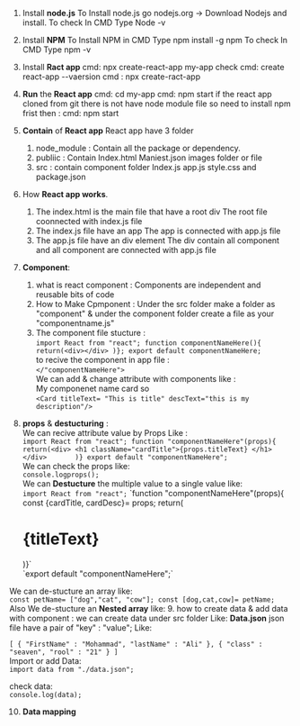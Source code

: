 1. Install **node.js**
   To Install node.js go nodejs.org -> Download Nodejs and install.
   To check In CMD Type Node -v
2. Install **NPM**
   To Install NPM in CMD Type npm install -g npm
   To check In CMD Type npm -v
3. Install **Ract app**
   cmd: npx create-react-app my-app
   check cmd: create react-app --vaersion
   cmd : npx create-ract-app <app name>
4. **Run** the **React app**
   cmd: cd my-app
   cmd: npm start
   if the react app cloned from git there is not have node module file so
   need to install npm frist then :
   cmd: npm start
5. **Contain** of **React app**
   React app have 3 folder
   1. node_module : Contain all the package or dependency.
   2. publiic : Contain Index.html
      Maniest.json
      images folder or file
   3. src : contain component folder
      Index.js
      app.js
      style.css
      and package.json
6. How **React app works**.

   1. The index.html is the main file that have a root div
      The root file coonnected with index.js file
   2. The index.js file have an app
      The app is connected with app.js file
   3. The app.js file have an div element
      The div contain all component
      and all component are connected with app.js file

7. **Component**:
   1. what is react component : Components are independent and reusable bits of code
   2. How to Make Cpmponent : Under the src folder make a folder as "component" &
      under the component folder create a file as your "componentname.js"
   3. The component file stucture : </br>
      `import React from "react";
function componentNameHere(){
    return(<div></div>
    )};
export default componentNameHere;`</br>
      to recive the component in app file :</br>
      `</"componentNameHere">`</br>
      We can add & change attribute with components like :</br>
      My componenet name card so </br>
      `<Card titleText= "This is title" descText="this is my description"/>`</br>
8. **props** & **destucturing** : </br>
We can recive attribute value by Props Like :</br>
`import React from "react";
function "componentNameHere"(props){
    return(<div> <h1 className="cardTitle">{props.titleText} </h1></div>      
)}
export default "componentNameHere";`</br>
We can check the props like:</br>
`console.logprops();`</br>
We can **Destucture** the multiple value to a single value like:</br>
`import React from "react";`
`function "componentNameHere"(props){
const {cardTitle, cardDesc}= props;
return(
   <div> <h1 className="cardTitle">{titleText}</h1></div>       
   )}`</br>
   `export default "componentNameHere";`</br>
  We can de-stucture an array like:</br>
  ` const petName= ["dog","cat", "cow"];
   const [dog,cat,cow]= petName; `</br>
  Also We de-stucture an **Nested array** like:
9. how to create data & add data with component :
   we can create data under src folder Like: **Data.json**
   json file have a pair of "key" : "value"; Like:</br>

   `[
    {
        "FirstName" : "Mohammad",
        "lastName" : "Ali"
    },
    {
        "class" : "seaven",
        "rool" : "21"
    }
]`</br>
   Import or add Data:</br>
   `import data from "./data.json";`

   check data:</br>
   `console.log(data);`

10. **Data mapping**
